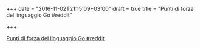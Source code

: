 +++
date = "2016-11-02T21:15:09+03:00"
draft = true
title = "Punti di forza del linguaggio Go  #reddit"

+++

<p><a href="https://t.co/ofJo2RJhuU">Punti di forza del linguaggio Go  #reddit</a></p>
